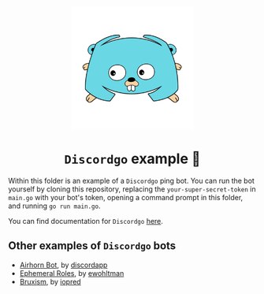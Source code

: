 <!-- markdownlint-disable -->
<div align="center">
<img src="../../assets/libraries/discordgo.png" height="250">
<br>
<h1><code>Discordgo</code> example 🤖</h1>
</div>

Within this folder is an example of a `Discordgo` ping bot. You can run the bot yourself by cloning this repository, replacing the `your-super-secret-token` in `main.go` with your bot's token, opening a command prompt in this folder, and running `go run main.go`.

You can find documentation for `Discordgo` [here](https://godoc.org/github.com/bwmarrin/discordgo).

## Other examples of `Discordgo` bots

- [Airhorn Bot](https://github.com/discordapp/airhornbot), by [discordapp](https://github.com/discordapp)
- [Ephemeral Roles](https://github.com/ewohltman/ephemeral-roles), by [ewohltman](https://github.com/ewohltman)
- [Bruxism](https://github.com/iopred/bruxism), by [iopred](https://github.com/iopred)
